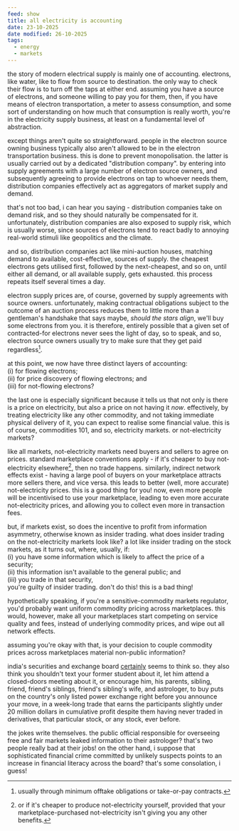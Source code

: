 ```yaml
---
feed: show
title: all electricity is accounting
date: 23-10-2025
date modified: 26-10-2025
tags:
  - energy
  - markets
---
```


the story of modern electrical supply is mainly one of accounting. electrons, like water, like to flow from source to destination. the only way to check their flow is to turn off the taps at either end. assuming you have a source of electrons, and someone willing to pay you for them, then, if you have means of electron transportation, a meter to assess consumption, and some sort of understanding on how much that consumption is really worth, you're in the electricity supply business, at least on a fundamental level of abstraction.

except things aren't quite so straightforward. people in the electron source owning business typically also aren't allowed to be in the electron transportation business. this is done to prevent monopolisation. the latter is usually carried out by a dedicated "distribution company". by entering into supply agreements with a large number of electron source owners, and subsequently agreeing to provide electrons on tap to whoever needs them, distribution companies effectively act as aggregators of market supply and demand.

that's not too bad, i can hear you saying - distribution companies take on demand risk, and so they should naturally be compensated for it. unfortunately, distribution companies are also exposed to supply risk, which is usually worse, since sources of electrons tend to react badly to annoying real-world stimuli like geopolitics and the climate.

and so, distribution companies act like mini-auction houses, matching demand to available, cost-effective, sources of supply. the cheapest electrons gets utilised first, followed by the next-cheapest, and so on, until either all demand, or all available supply, gets exhausted. this process repeats itself several times a day.

electron supply prices are, of course, governed by supply agreements with source owners. unfortunately, making contractual obligations subject to the outcome of an auction process reduces them to little more than a gentleman's handshake that says maybe, *should the stars align*, we'll buy some electrons from you. it is therefore, entirely possible that a given set of contracted-for electrons never sees the light of day, so to speak, and so, electron source owners usually try to make sure that they get paid regardless[^1].

at this point, we now have three distinct layers of accounting: <br>
(i) for flowing electrons; <br>
(ii) for price discovery of flowing electrons; and <br>
(iii) for not-flowing electrons?

the last one is especially significant because it tells us that not only is there is a price on electricity, but also a price on not having it *now*. effectively, by treating electricity like any other commodity, and not taking immediate physical delivery of it, you can expect to realise some financial value. this is of course, commodities 101, and so, electricity markets. or not-electricity markets?

like all markets, not-electricity markets need buyers and sellers to agree on prices. standard marketplace conventions apply - if it's cheaper to buy not-electricity elsewhere[^2], then no trade happens. similarly, indirect network effects exist - having a large pool of buyers on your marketplace attracts more sellers there, and vice versa. this leads to better (well, more accurate) not-electricity prices. this is a good thing for you! now, even more people will be incentivised to use your marketplace, leading to even more accurate not-electricity prices, and allowing you to collect even more in transaction fees.

but, if markets exist, so does the incentive to profit from information asymmetry, otherwise known as insider trading. what does insider trading on the not-electricity markets look like? a lot like insider trading on the stock markets, as it turns out, where, usually, if: <br>
(i) you have some information which is likely to affect the price of a security; <br>
(ii) this information isn't available to the general public; and <br>
(iii) you trade in that security, <br>
you're guilty of insider trading. don't do this! this is a bad thing!

hypothetically speaking, if you're a sensitive-commodity markets regulator, you'd probably want uniform commodity pricing across marketplaces. this would, however, make all your marketplaces start competing on service quality and fees, instead of underlying commodity prices, and wipe out all network effects.

assuming you're okay with that, is your decision to couple commodity prices across marketplaces material non-public information? 

india's securities and exchange board [certainly](https://www.sebi.gov.in/sebi_data/attachdocs/oct-2025/interim_order_ie1.pdf) seems to think so. they also think you shouldn't text your former student about it, let him attend a closed-doors meeting about it, or encourage him, his parents, sibling, friend, friend's siblings, friend's sibling's wife, and astrologer, to buy puts on the country's only listed power exchange right before you announce your move, in a week-long trade that earns the participants slightly under 20 million dollars in cumulative profit despite them having never traded in derivatives, that particular stock, or any stock, ever before.

the jokes write themselves. the public official responsible for overseeing free and fair markets leaked information to their astrologer? that's two people really bad at their jobs! on the other hand, i suppose that sophisticated financial crime committed by unlikely suspects points to an increase in financial literacy across the board? that's some consolation, i guess!

[^1]: usually through minimum offtake obligations or take-or-pay contracts.

[^2]: or if it's cheaper to produce not-electricity yourself, provided that your marketplace-purchased not-electricity isn't giving you any other benefits.
